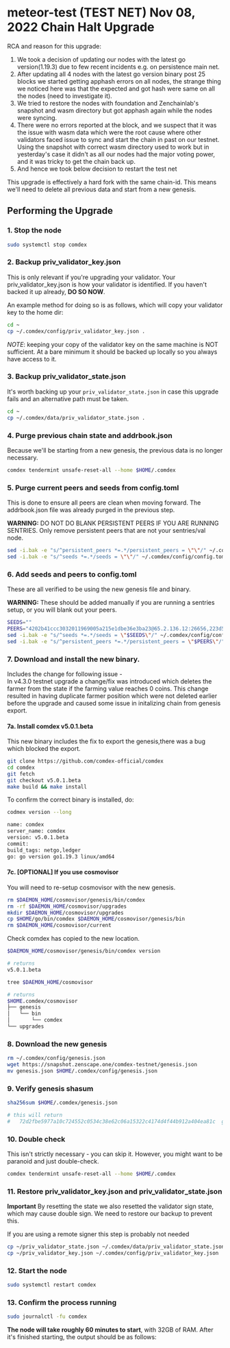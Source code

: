 # meteor-test (TEST NET) Nov 08, 2022 Chain Halt Upgrade

RCA and reason for this upgrade:
1. We took a decision of updating our nodes with the latest go version(1.19.3) due to few recent incidents e.g. on persistence main net.
2. After updating all 4 nodes with the latest go version binary post 25 blocks we started getting apphash errors on all nodes, the strange thing we noticed here was that the expected and got hash were same on all the nodes (need to investigate it).
3. We tried to restore the nodes with foundation and Zenchainlab's snapshot and wasm directory but got apphash again while the nodes were syncing.
4. There were no errors reported at the block, and we suspect that it was the issue with wasm data which were the root cause where other validators faced issue to sync and start the chain in past on our testnet. Using the snapshot with correct wasm directory used to work but in yesterday's case it didn't as all our nodes had the major voting power, and it was tricky to get the chain back up. 
5. And hence we took below decision to restart the test net

This upgrade is effectively a hard fork with the same chain-id. This means we'll need to delete all previous data and start from a new genesis.

## Performing the Upgrade

### 1. Stop the node
```sh
sudo systemctl stop comdex
```

### 2. Backup priv_validator_key.json
This is only relevant if you're upgrading your validator. Your priv_validator_key.json is how your validator is identified. If you haven't backed it up already, **DO SO NOW**.

An example method for doing so is as follows, which will copy your validator key to the home dir:
```sh
cd ~
cp ~/.comdex/config/priv_validator_key.json .
```

*NOTE*: keeping your copy of the validator key on the same machine is NOT sufficient. At a bare minimum it should be backed up locally so you always have access to it.

### 3. Backup priv_validator_state.json
It's worth backing up your `priv_validator_state.json` in case this upgrade fails and an alternative path must be taken.
```sh
cd ~
cp ~/.comdex/data/priv_validator_state.json .
```

### 4. Purge previous chain state and addrbook.json
Because we'll be starting from a new genesis, the previous data is no longer necessary.
```sh
comdex tendermint unsafe-reset-all --home $HOME/.comdex
```

### 5. Purge current peers and seeds from config.toml
This is done to ensure all peers are clean when moving forward. The addrbook.json file was already purged in the previous step.

**WARNING:** DO NOT DO BLANK PERSISTENT PEERS IF YOU ARE RUNNING SENTRIES. Only remove persistent peers that are not your sentries/val node.

```sh
sed -i.bak -e "s/^persistent_peers *=.*/persistent_peers = \"\"/" ~/.comdex/config/config.toml
sed -i.bak -e "s/^seeds *=.*/seeds = \"\"/" ~/.comdex/config/config.toml
```

### 6. Add seeds and peers to config.toml
These are all verified to be using the new genesis file and binary.

**WARNING:** These should be added manually if you are running a sentries setup, or you will blank out your peers.
```sh
SEEDS=""
PEERS="4202b41ccc3032011969005a215e1dbe36e3ba23@65.2.136.12:26656,223d534f0fd1daeea3578346ad3e49d9cec973b6@54.166.39.27:26656,efa67d2456e8e22e9b29bd127ed3024cffc7ede1@46.166.163.37:26656,494af55997cbb1df62cff1ed4f35b58c31277f63@46.166.172.230:26656"
sed -i.bak -e "s/^seeds *=.*/seeds = \"$SEEDS\"/" ~/.comdex/config/config.toml
sed -i.bak -e "s/^persistent_peers *=.*/persistent_peers = \"$PEERS\"/" ~/.comdex/config/config.toml
```

### 7. Download and install the new binary.

Includes the change for following issue -   
In v4.3.0 testnet upgrade a change/fix was introduced which deletes the farmer from the state if the farming value
reaches 0 coins. This change resulted in having duplicate farmer position which were not deleted earlier before the
upgrade and caused some issue in initalizing chain from genesis export.

#### 7a. Install comdex v5.0.1.beta
This new binary includes the fix to export the genesis,there was a bug which blocked the export.
```sh
git clone https://github.com/comdex-official/comdex
cd comdex
git fetch
git checkout v5.0.1.beta
make build && make install
```

To confirm the correct binary is installed, do:
```sh
codmex version --long
```

```sh
name: comdex
server_name: comdex
version: v5.0.1.beta
commit: 
build_tags: netgo,ledger
go: go version go1.19.3 linux/amd64
```

#### 7c. [OPTIONAL] If you use cosmovisor
You will need to re-setup cosmovisor with the new genesis.
```sh
rm $DAEMON_HOME/cosmovisor/genesis/bin/comdex
rm -rf $DAEMON_HOME/cosmovisor/upgrades
mkdir $DAEMON_HOME/cosmovisor/upgrades
cp $HOME/go/bin/comdex $DAEMON_HOME/cosmovisor/genesis/bin
rm $DAEMON_HOME/cosmovisor/current
```

Check comdex has copied to the new location.
```sh
$DAEMON_HOME/cosmovisor/genesis/bin/comdex version

# returns
v5.0.1.beta

tree $DAEMON_HOME/cosmovisor

# returns
$HOME.comdex/cosmovisor
├── genesis
│   └── bin
│       └── comdex
└── upgrades
```

### 8. Download the new genesis


```sh
rm ~/.comdex/config/genesis.json
wget https://snapshot.zenscape.one/comdex-testnet/genesis.json
mv genesis.json $HOME/.comdex/config/genesis.json

```

### 9. Verify genesis shasum

```sh
sha256sum $HOME/.comdex/genesis.json

# this will return
#   72d2fbe5977a10c724552c0534c38e62c06a15322c4174d4f44b912a404ea81c  genesis.json
```

### 10. Double check
This isn't strictly necessary - you can skip it. However, you might want to be paranoid and just double-check.
```sh
comdex tendermint unsafe-reset-all --home $HOME/.comdex
```

### 11. Restore priv_validator_key.json and priv_validator_state.json

**Important** By resetting the state we also resetted the validator sign state, which may cause double sign. We need to restore our backup to prevent this.

If you are using a remote signer this step is probably not needed

```sh
cp ~/priv_validator_state.json ~/.comdex/data/priv_validator_state.json
cp ~/priv_validator_key.json ~/.comdex/config/priv_validator_key.json
```

### 12. Start the node
```sh
sudo systemctl restart comdex
```

### 13. Confirm the process running
```sh
sudo journalctl -fu comdex
```

**The node will take roughly 60 minutes to start**, with 32GB of RAM. After it's finished starting, the output should be as follows:

